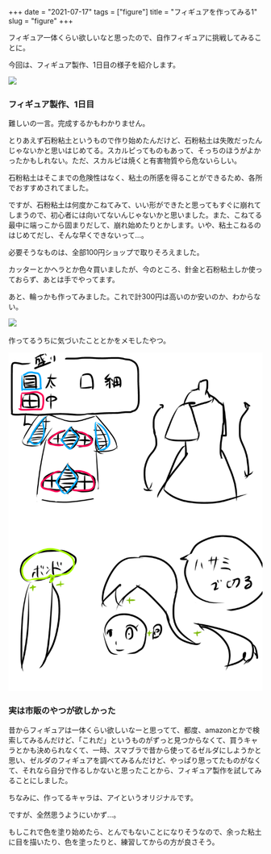 +++
date = "2021-07-17"
tags = ["figure"]
title = "フィギュアを作ってみる1"
slug = "figure"
+++

フィギュア一体くらい欲しいなと思ったので、自作フィギュアに挑戦してみることに。

今回は、フィギュア製作、1日目の様子を紹介します。

![](https://raw.githubusercontent.com/syui/img/master/other/figure_make_01.png)

### フィギュア製作、1日目

難しいの一言。完成するかもわかりません。

とりあえず石粉粘土というもので作り始めたんだけど、石粉粘土は失敗だったんじゃないかと思いはじめてる。スカルピってものもあって、そっちのほうがよかったかもしれない。ただ、スカルピは焼くと有害物質やら危ないらしい。

石粉粘土はそこまでの危険性はなく、粘土の所感を得ることができるため、各所でおすすめされてました。

ですが、石粉粘土は何度かこねてみて、いい形ができたと思ってもすぐに崩れてしまうので、初心者には向いてないんじゃないかと思いました。また、こねてる最中に端っこから固まりだして、崩れ始めたりとかします。いや、粘土こねるのはじめてだし、そんな早くできないって...。

必要そうなものは、全部100円ショップで取りそろえました。

カッターとかヘラとか色々買いましたが、今のところ、針金と石粉粘土しか使っておらず、あとは手でやってます。

あと、輪っかも作ってみました。これで計300円は高いのか安いのか、わからない。

![](https://raw.githubusercontent.com/syui/img/master/other/figure_make_02.png)

作ってるうちに気づいたこととかをメモしたやつ。

![](https://raw.githubusercontent.com/syui/img/master/other/figure_make_03.png)

### 実は市販のやつが欲しかった

昔からフィギュアは一体くらい欲しいなーと思ってて、都度、amazonとかで検索してみるんだけど、「これだ」というものがずっと見つからなくて、買うキャラとかも決められなくて、一時、スマブラで昔から使ってるゼルダにしようかと思い、ゼルダのフィギュアを調べてみるんだけど、やっぱり思ってたものがなくて、それなら自分で作るしかないと思ったことから、フィギュア製作を試してみることにしました。

ちなみに、作ってるキャラは、アイというオリジナルです。

ですが、全然思うようにいかず...。

もしこれで色を塗り始めたら、とんでもないことになりそうなので、余った粘土に目を描いたり、色を塗ったりと、練習してからの方が良さそう。

